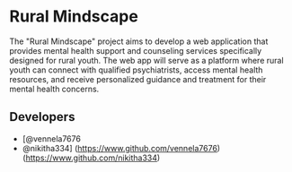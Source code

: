 
# Rural Mindscape

The "Rural Mindscape" project aims to develop a web application
that provides mental health support and counseling services specifically designed
for rural youth. The web app will serve as a platform where rural youth can
connect with qualified psychiatrists, access mental health resources, and receive
personalized guidance and treatment for their mental health concerns.


## Developers

- [@vennela7676
- @nikitha334]
(https://www.github.com/vennela7676)
(https://www.github.com/nikitha334)


